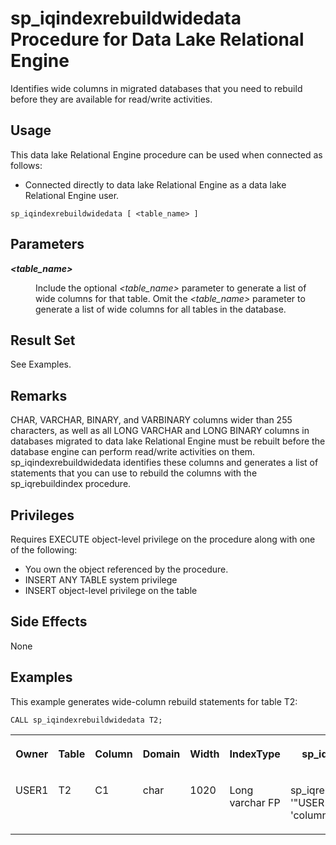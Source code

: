<!-- loioa87db4e784f2101596f1b7355fcd2137 -->

# sp\_iqindexrebuildwidedata Procedure for Data Lake Relational Engine

Identifies wide columns in migrated databases that you need to rebuild before they are available for read/write activities.



<a name="loioa87db4e784f2101596f1b7355fcd2137__section_umy_gqn_14b"/>

## Usage

This data lake Relational Engine procedure can be used when connected as follows:

-   Connected directly to data lake Relational Engine as a data lake Relational Engine user.



```
sp_iqindexrebuildwidedata [ <table_name> ]
```



<a name="loioa87db4e784f2101596f1b7355fcd2137__section_hjl_dbz_mbb"/>

## Parameters


<dl>
<dt><b>

*<table\_name\>*

</b></dt>
<dd>

Include the optional *<table\_name\>* parameter to generate a list of wide columns for that table. Omit the *<table\_name\>* parameter to generate a list of wide columns for all tables in the database.



</dd>
</dl>



<a name="loioa87db4e784f2101596f1b7355fcd2137__section_iyd_vfx_c1c"/>

## Result Set

See Examples.



<a name="loioa87db4e784f2101596f1b7355fcd2137__section_xj5_z1z_mbb"/>

## Remarks

CHAR, VARCHAR, BINARY, and VARBINARY columns wider than 255 characters, as well as all LONG VARCHAR and LONG BINARY columns in databases migrated to data lake Relational Engine must be rebuilt before the database engine can perform read/write activities on them. sp\_iqindexrebuildwidedata identifies these columns and generates a list of statements that you can use to rebuild the columns with the sp\_iqrebuildindex procedure.



## Privileges

Requires EXECUTE object-level privilege on the procedure along with one of the following:

-   You own the object referenced by the procedure.
-   INSERT ANY TABLE system privilege
-   INSERT object-level privilege on the table



## Side Effects

None



## Examples

This example generates wide-column rebuild statements for table T2:

```
CALL sp_iqindexrebuildwidedata T2;
```


<table>
<tr>
<th valign="top">

Owner

</th>
<th valign="top">

Table

</th>
<th valign="top">

Column

</th>
<th valign="top">

Domain

</th>
<th valign="top">

Width

</th>
<th valign="top">

IndexType

</th>
<th valign="top">

sp\_iqrebuild

</th>
</tr>
<tr>
<td valign="top">

USER1

</td>
<td valign="top">

T2

</td>
<td valign="top">

C1

</td>
<td valign="top">

char

</td>
<td valign="top">

1020

</td>
<td valign="top">

Long varchar FP

</td>
<td valign="top">

sp\_iqrebuildindex '"USER1.T2"' 'column"C1" 0';

</td>
</tr>
</table>

